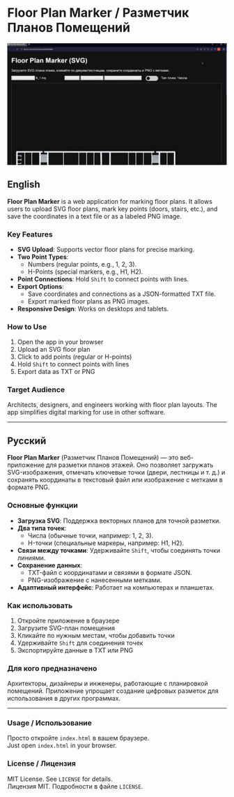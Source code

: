 # Floor Plan Marker / Разметчик Планов Помещений

![Floor Plan Marker Screenshot](/screenshot.png) 

## English

**Floor Plan Marker** is a web application for marking floor plans. It allows users to upload SVG floor plans, mark key points (doors, stairs, etc.), and save the coordinates in a text file or as a labeled PNG image.

### Key Features
- **SVG Upload**: Supports vector floor plans for precise marking.
- **Two Point Types**:
  - Numbers (regular points, e.g., 1, 2, 3).
  - H-Points (special markers, e.g., H1, H2).
- **Point Connections**: Hold `Shift` to connect points with lines.
- **Export Options**:
  - Save coordinates and connections as a JSON-formatted TXT file.
  - Export marked floor plans as PNG images.
- **Responsive Design**: Works on desktops and tablets.

### How to Use
1. Open the app in your browser
2. Upload an SVG floor plan
3. Click to add points (regular or H-points)
4. Hold `Shift` to connect points with lines
5. Export data as TXT or PNG

### Target Audience
Architects, designers, and engineers working with floor plan layouts. The app simplifies digital marking for use in other software.

---

## Русский

**Floor Plan Marker** (Разметчик Планов Помещений) — это веб-приложение для разметки планов этажей. Оно позволяет загружать SVG-изображения, отмечать ключевые точки (двери, лестницы и т. д.) и сохранять координаты в текстовый файл или изображение с метками в формате PNG.

### Основные функции
- **Загрузка SVG**: Поддержка векторных планов для точной разметки.
- **Два типа точек**:
  - Числа (обычные точки, например: 1, 2, 3).
  - H-точки (специальные маркеры, например: H1, H2).
- **Связи между точками**: Удерживайте `Shift`, чтобы соединять точки линиями.
- **Сохранение данных**:
  - TXT-файл с координатами и связями в формате JSON.
  - PNG-изображение с нанесенными метками.
- **Адаптивный интерфейс**: Работает на компьютерах и планшетах.

### Как использовать
1. Откройте приложение в браузере
2. Загрузите SVG-план помещения
3. Кликайте по нужным местам, чтобы добавить точки
4. Удерживайте `Shift` для соединения точек
5. Экспортируйте данные в TXT или PNG

### Для кого предназначено
Архитекторы, дизайнеры и инженеры, работающие с планировкой помещений. Приложение упрощает создание цифровых разметок для использования в других программах.

---

### Usage / Использование
Просто откройте `index.html` в вашем браузере.  
Just open `index.html` in your browser.

### License / Лицензия
MIT License. See `LICENSE` for details.  
Лицензия MIT. Подробности в файле `LICENSE`.
